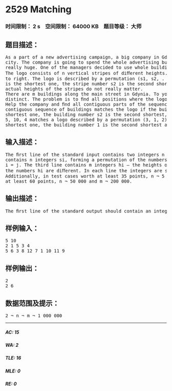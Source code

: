 # 2529 Matching   
### 时间限制： 2 s&nbsp;&nbsp;&nbsp;&nbsp;空间限制： 64000 KB&nbsp;&nbsp;&nbsp;&nbsp;题目等级： 大师  
## 题目描述：  

<pre>
As a part of a new advertising campaign, a big company in Gdynia wants to put its logo somewhere in the  
city. The company is going to spend the whole advertising budget for this year on the logo, so it has to be  
really huge. One of the managers decided to use whole buildings as parts of the logo.  
The logo consists of n vertical stripes of diﬀerent heights. The stripes are numbered from 1 to n from left  
to right. The logo is described by a permutation (s1, s2, . . . , sn) of numbers 1, 2, . . . , n. The stripe number s1  
is the shortest one, the stripe number s2 is the second shortest etc., ﬁnally the stripe sn is the tallest one. The  
actual heights of the stripes do not really matter.  
There are m buildings along the main street in Gdynia. To your surprise, the heights of the buildings are  
distinct. The problem is to ﬁnd all positions where the logo matches the buildings.  
Help the company and ﬁnd all contiguous parts of the sequence of buildings which match the logo. A  
contiguous sequence of buildings matches the logo if the building number s1 within this sequence is the  
shortest one, the building number s2 is the second shortest, etc. For example a sequence of buildings of heights  
5, 10, 4 matches a logo described by a permutation (3, 1, 2), since the building number 3 (of height 4) is the  
shortest one, the building number 1 is the second shortest and the building number 2 is the tallest.
</pre>
  
  
## 输入描述：  

<pre>
The ﬁrst line of the standard input contains two integers n and m (2 ¬ n ¬ m ¬ 1 000 000). The second line  
contains n integers si, forming a permutation of the numbers 1, 2, . . . , n. That is, 1 ¬ si ¬ n and si = sj for  
i = j. The third line contains m integers hi — the heights of the buildings (1 ¬ hi ¬ 109 for 1 ¬ i ¬ m). All  
the numbers hi are diﬀerent. In each line the integers are separated by single spaces.  
Additionally, in test cases worth at least 35 points, n ¬ 5 000 and m ¬ 20 000, whereas in test cases worth  
at least 60 points, n ¬ 50 000 and m ¬ 200 000.
</pre>
  
  
## 输出描述：  

<pre>
The ﬁrst line of the standard output should contain an integer k, the number of matches. The second lineshould contain k integers — 1-based indices of buildings which correspond to the stripe number 1 from thelogo in a proper match. The numbers should be listed in an increasing order and separated by single spaces.If k = 0, your program should print an empty second line.
</pre>
  
  
## 样例输入：  

<pre>
5 10  
2 1 5 3 4  
5 6 3 8 12 7 1 10 11 9
</pre>
  
  
## 样例输出：  

<pre>
2  
2 6
</pre>
  
  
## 数据范围及提示：  

<pre>
2 ¬ n ¬ m ¬ 1 000 000
</pre>
  
  
***  

##### AC: 15  
##### WA: 2  
##### TLE: 16  
##### MLE: 0  
##### RE: 0  
